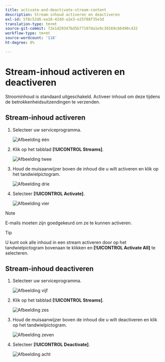 ```yaml
---
title: activate-and-deactivate-stream-content
description: Stream-inhoud activeren en deactiveren
exl-id: 5f8c52d6-ea10-42dd-a2e3-e25f88f35e3d
translation-type: tm+mt
source-git-commit: 72e1d29347bd5b77107da1e9c30169cb6490c432
workflow-type: tm+mt
source-wordcount: '118'
ht-degree: 0%

---
```


# Stream-inhoud activeren en deactiveren

Stroominhoud is standaard uitgeschakeld. Activeer inhoud om deze tijdens de betrokkenheidsuitzendingen te verzenden.

## Stream-inhoud activeren

1. Selecteer uw serviceprogramma.

   ![Afbeelding één](/help/sky/assets/engagement-programs/activate-and-deactivate-stream-content/activate-and-deactivate-stream-content-1.png)

1. Klik op het tabblad **[!UICONTROL Streams]**.

   ![Afbeelding twee](/help/sky/assets/engagement-programs/activate-and-deactivate-stream-content/activate-and-deactivate-stream-content-2.png)

1. Houd de muisaanwijzer boven de inhoud die u wilt activeren en klik op het tandwielpictogram.

   ![Afbeelding drie](/help/sky/assets/engagement-programs/activate-and-deactivate-stream-content/activate-and-deactivate-stream-content-3.png)

1. Selecteer **[!UICONTROL Activate]**.

   ![Afbeelding vier](/help/sky/assets/engagement-programs/activate-and-deactivate-stream-content/activate-and-deactivate-stream-content-4.png)

>[!NOTE]
>
>E-mails moeten zijn goedgekeurd om ze te kunnen activeren.

>[!TIP]
>
>U kunt ook alle inhoud in een stream activeren door op het tandwielpictogram bovenaan te klikken en **[!UICONTROL Activate All]** te selecteren.

## Stream-inhoud deactiveren

1. Selecteer uw serviceprogramma.

   ![Afbeelding vijf](/help/sky/assets/engagement-programs/activate-and-deactivate-stream-content/activate-and-deactivate-stream-content-5.png)

1. Klik op het tabblad **[!UICONTROL Streams]**.

   ![Afbeelding zes](/help/sky/assets/engagement-programs/activate-and-deactivate-stream-content/activate-and-deactivate-stream-content-6.png)

1. Houd de muisaanwijzer boven de inhoud die u wilt deactiveren en klik op het tandwielpictogram.

   ![Afbeelding zeven](/help/sky/assets/engagement-programs/activate-and-deactivate-stream-content/activate-and-deactivate-stream-content-7.png)

1. Selecteer **[!UICONTROL Deactivate]**.

   ![Afbeelding acht](/help/sky/assets/engagement-programs/activate-and-deactivate-stream-content/activate-and-deactivate-stream-content-8.png)
